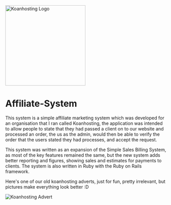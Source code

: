 <img src="http://www.koansystems.co.uk/img/Koanhosting/hugelogo.jpg" style="width: 250px; height: auto;" title="Koanhosting Logo" alt="Koanhosting Logo" />

Affiliate-System
================

This system is a simple affiliate marketing system which was developed for an organisation that I ran called Koanhosting, the application was intended to allow people to state that they had passed a client on to our website and processed an order, the us as the admin, would then be able to verify the order that the users stated they had processes, and accept the request.

This system was written as an expansion of the Simple Sales Billing System, as most of the key features remained the same, but the new system adds better reporting and figures, showing sales and estimates for payments to clients. The system is also written in Ruby with the Ruby on Rails framework.

Here's one of our old koanhosting adverts, just for fun, pretty irrelevant, but pictures make everything look better :D


<img src="http://www.koansystems.co.uk/img/Koanhosting/koanhostingadvert.png" title="Koanhosting Advert" alt="Koanhosting Advert" />
